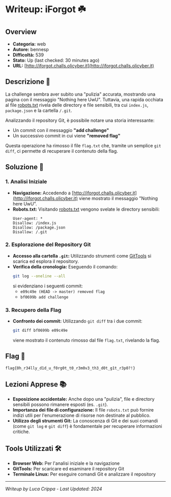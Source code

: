 # Writeup: iForgot ☘️

## Overview
- **Categoria:** web
- **Autore:** bennesp
- **Difficoltà:** 539
- **Stato:** Up (last checked: 30 minutes ago)
- **URL:** [http://iforgot.challs.olicyber.it](http://iforgot.challs.olicyber.it)

## Descrizione 📝
La challenge sembra aver subito una "pulizia" accurata, mostrando una pagina con il messaggio "Nothing here UwU". Tuttavia, una rapida occhiata al file [robots.txt](http://iforgot.challs.olicyber.it/robots.txt) rivela delle directory e file sensibili, tra cui `index.js`, `package.json` e la cartella `/.git`. 

Analizzando il repository Git, è possibile notare una storia interessante:  
- Un commit con il messaggio **"add challenge"**  
- Un successivo commit in cui viene **"removed flag"**

Questa operazione ha rimosso il file `flag.txt` che, tramite un semplice `git diff`, ci permette di recuperare il contenuto della flag.

## Soluzione 🎯

### 1. Analisi Iniziale
- **Navigazione:** Accedendo a [http://iforgot.challs.olicyber.it](http://iforgot.challs.olicyber.it) viene mostrato il messaggio "Nothing here UwU".
- **Robots.txt:** Visitando [robots.txt](http://iforgot.challs.olicyber.it/robots.txt) vengono svelate le directory sensibili:
  ```
  User-agent: *
  Disallow: /index.js
  Disallow: /package.json
  Disallow: /.git
  ```

### 2. Esplorazione del Repository Git
- **Accesso alla cartella `.git`:** Utilizzando strumenti come [GitTools](https://github.com/internetwache/GitTools) si scarica ed esplora il repository.
- **Verifica della cronologia:** Eseguendo il comando:
  ```bash
  git log --oneline --all
  ```
  si evidenziano i seguenti commit:
  - `e09c49e (HEAD -> master) removed flag`
  - `bf0699b add challenge`

### 3. Recupero della Flag
- **Confronto dei commit:** Utilizzando `git diff` tra i due commit:
  ```bash
  git diff bf0699b e09c49e
  ```
  viene mostrato il contenuto rimosso dal file `flag.txt`, rivelando la flag.

## Flag 🏁
```
flag{0h_r34lly_d1d_u_f0rg0t_t0_r3m0v3_th3_d0t_g1t_r3p0?!}
```

## Lezioni Apprese 📚
- **Esposizione accidentale:** Anche dopo una "pulizia", file e directory sensibili possono rimanere esposti (es. `.git`).
- **Importanza dei file di configurazione:** Il file `robots.txt` può fornire indizi utili per l'enumerazione di risorse non destinate al pubblico.
- **Utilizzo degli strumenti Git:** La conoscenza di Git e dei suoi comandi (come `git log` e `git diff`) è fondamentale per recuperare informazioni critiche.

## Tools Utilizzati 🛠️
- **Browser Web:** Per l'analisi iniziale e la navigazione
- **GitTools:** Per scaricare ed esaminare il repository Git
- **Terminale Linux:** Per eseguire comandi Git e analizzare il repository

---

*Writeup by Luca Crippa - Last Updated: 2024*
